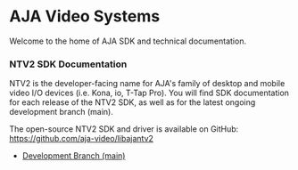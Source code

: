 # AJA Video Systems

Welcome to the home of AJA SDK and technical documentation.

### NTV2 SDK Documentation

NTV2 is the developer-facing name for AJA's family of desktop and mobile video I/O devices (i.e. Kona, io, T-Tap Pro). You will find SDK documentation for each release of the NTV2 SDK, as well as for the latest ongoing development branch (main).

The open-source NTV2 SDK and driver is available on GitHub: https://github.com/aja-video/libajantv2

- [Development Branch (main)](/public/ntv2/dev/)
